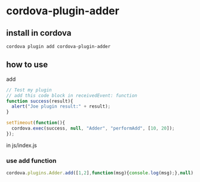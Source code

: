 # cordova-plugin-adder

## install in cordova

```shell
cordova plugin add cordova-plugin-adder
```

## how to use

add

```js
// Test my plugin
// add this code block in receivedEvent: function
function success(result){
  alert("Joe plugin result:" + result);
}

setTimeout(function(){
  cordova.exec(success, null, "Adder", "performAdd", [10, 20]);
});
```

in js/index.js

### use add function

```js
cordova.plugins.Adder.add([1,2],function(msg){console.log(msg);},null);
```